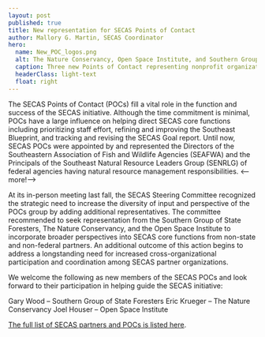 ```yaml
---
layout: post
published: true
title: New representation for SECAS Points of Contact
author: Mallory G. Martin, SECAS Coordinator
hero:
  name: New_POC_logos.png
  alt: The Nature Conservancy, Open Space Institute, and Southern Group of State Foresters logos.
  caption: Three new Points of Contact representing nonprofit organizations.
  headerClass: light-text
  float: right
---
```

The SECAS Points of Contact (POCs) fill a vital role in the function and success of the SECAS initiative. Although the time commitment is minimal, POCs have a large influence on helping direct SECAS core functions including prioritizing staff effort, refining and improving the Southeast Blueprint, and tracking and revising the SECAS Goal report. Until now, SECAS POCs were appointed by and represented the Directors of the Southeastern Association of Fish and Wildlife Agencies (SEAFWA) and the Principals of the Southeast Natural Resource Leaders Group (SENRLG) of federal agencies having natural resource management responsibilities. <--more!-->
 
At its in-person meeting last fall, the SECAS Steering Committee recognized the strategic need to increase the diversity of input and perspective of the POCs group by adding additional representatives. The committee recommended to seek representation from the Southern Group of State Foresters, The Nature Conservancy, and the Open Space Institute to incorporate broader perspectives into SECAS core functions from non-state and non-federal partners. An additional outcome of this action begins to address a longstanding need for increased cross-organizational participation and coordination among SECAS partner organizations.
   
We welcome the following as new members of the SECAS POCs and look forward to their participation in helping guide the SECAS initiative:

Gary Wood – Southern Group of State Foresters
Eric Krueger – The Nature Conservancy
Joel Houser – Open Space Institute  

[The full list of SECAS partners and POCs is listed here](http://secassoutheast.org/partners).  
